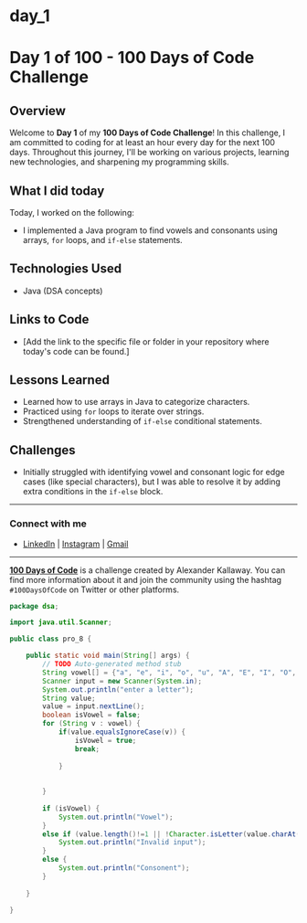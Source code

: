 # day_1
# Day 1 of 100 - 100 Days of Code Challenge

## Overview
Welcome to **Day 1** of my **100 Days of Code Challenge**! In this challenge, I am committed to coding for at least an hour every day for the next 100 days. Throughout this journey, I'll be working on various projects, learning new technologies, and sharpening my programming skills.

## What I did today
Today, I worked on the following:
- I implemented a Java program to find vowels and consonants using arrays, `for` loops, and `if-else` statements.

## Technologies Used
- Java (DSA concepts)

## Links to Code
- [Add the link to the specific file or folder in your repository where today's code can be found.]

## Lessons Learned
- Learned how to use arrays in Java to categorize characters.
- Practiced using `for` loops to iterate over strings.
- Strengthened understanding of `if-else` conditional statements.

## Challenges
- Initially struggled with identifying vowel and consonant logic for edge cases (like special characters), but I was able to resolve it by adding extra conditions in the `if-else` block.

---

### Connect with me
- [LinkedIn](https://www.linkedin.com/in/chandra-kiran-reddy-reddycharla-a9a746230/) | [Instagram](https://www.instagram.com/kiran_reddy_00/?igsh=MWVueXptdmx4Nm5wZQ%3D%3D) | [Gmail](kiranreddy4746@gmail.com) 

---

**[100 Days of Code](https://www.100daysofcode.com/)** is a challenge created by Alexander Kallaway. You can find more information about it and join the community using the hashtag `#100DaysOfCode` on Twitter or other platforms.

```java
package dsa;

import java.util.Scanner;

public class pro_8 {

	public static void main(String[] args) {
		// TODO Auto-generated method stub
		String vowel[] = {"a", "e", "i", "o", "u", "A", "E", "I", "O", "U"};
		Scanner input = new Scanner(System.in);
		System.out.println("enter a letter");
		String value;
		value = input.nextLine();
		boolean isVowel = false; 
		for (String v : vowel) {
			if(value.equalsIgnoreCase(v)) {
				isVowel = true;
				break;
				
			}
			
		
		}
		
		if (isVowel) {
			System.out.println("Vowel");
		}
		else if (value.length()!=1 || !Character.isLetter(value.charAt(0))) {
			System.out.println("Invalid input");
		}
		else {
			System.out.println("Consonent");
		}
		
	}

}

